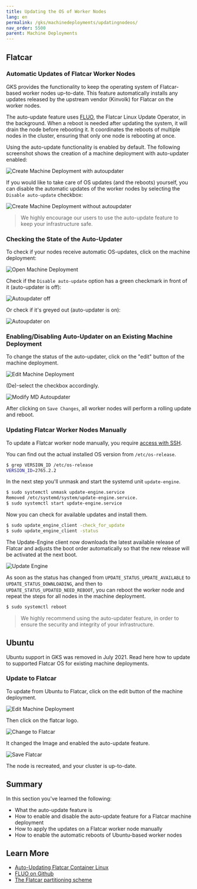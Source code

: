 ```yaml
---
title: Updating the OS of Worker Nodes
lang: en
permalink: /gks/machinedeployments/updatingnodeos/
nav_order: 5500
parent: Machine Deployments
---
```


## Flatcar

### Automatic Updates of Flatcar Worker Nodes

GKS provides the functionality to keep the operating system of Flatcar-based worker nodes up-to-date.
This feature automatically installs any updates released by the upstream vendor (Kinvolk) for Flatcar
on the worker nodes.

The auto-update feature uses [FLUO](https://github.com/kinvolk/flatcar-linux-update-operator), the Flatcar Linux Update Operator, in the background.
When a reboot is needed after updating the system, it will drain the node before rebooting it. It coordinates the reboots of multiple nodes in the cluster,
ensuring that only one node is rebooting at once.

Using the auto-update functionality is enabled by default. The following screenshot shows the creation of a machine deployment with auto-updater enabled:

![Create Machine Deployment with autoupdater](autoupdate_flatcar.png)

If you would like to take care of OS updates (and the reboots) yourself, you can disable the automatic updates of the worker nodes by selecting the `Disable auto-update` checkbox:

![Create Machine Deployment without autoupdater](autoupdate_flatcar_disable.png)

> We highly encourage our users to use the auto-update feature to keep your infrastructure safe.

### Checking the State of the Auto-Updater

To check if your nodes receive automatic OS-updates, click on the machine deployment:

![Open Machine Deployment](autoupdate_open_md.png)

Check if the `Disable auto-update` option has a green checkmark in front of it (auto-updater is off):

![Autoupdater off](autoupdate_disabled.png)

Or check if it's greyed out (auto-updater is on):

![Autoupdater on](autoupdate_enabled.png)

### Enabling/Disabling Auto-Updater on an Existing Machine Deployment

To change the status of the auto-updater, click on the "edit" button of the machine deployment.

![Edit Machine Deployment](autoupdate_edit_md.png)

(De)-select the checkbox accordingly.

![Modify MD Autoupdater](autoupdate_flatcar_modify.png)

After clicking on `Save Changes`, all worker nodes will perform a rolling update and reboot.

### Updating Flatcar Worker Nodes Manually

To update a Flatcar worker node manually, you require [access with SSH](/gks/machinedeployments/add_ssh_key/).

You can find out the actual installed OS version from `/etc/os-release`.

```bash
$ grep VERSION_ID /etc/os-release
VERSION_ID=2765.2.2
```

In the next step you'll unmask and start the systemd unit `update-engine`.

```bash
$ sudo systemctl unmask update-engine.service
Removed /etc/systemd/system/update-engine.service.
$ sudo systemctl start update-engine.service
```

Now you can check for available updates and install them.

```bash
$ sudo update_engine_client -check_for_update
$ sudo update_engine_client -status
```

The Update-Engine client now downloads the latest available release of Flatcar and adjusts
the boot order automatically so that the new release will be activated at the next boot.

![Update Engine](fc_update_engine.gif)

As soon as the status has changed from `UPDATE_STATUS_UPDATE_AVAILABLE` to `UPDATE_STATUS_DOWNLOADING`,
and then to `UPDATE_STATUS_UPDATED_NEED_REBOOT`, you can reboot the worker node and repeat the steps
for all nodes in the machine deployment.

````bash
$ sudo systemctl reboot
````

> We highly recommend using the auto-updater feature, in order to ensure the security and integrity of your infrastructure.

## Ubuntu

Ubuntu support in GKS was removed in July 2021. Read here how to update to supported Flatcar OS for existing machine deployments.

### Update to Flatcar

To update from Ubuntu to Flatcar, click on the edit button of the machine deployment.

![Edit Machine Deployment](update_to_flatcar_edit.png)

Then click on the flatcar logo.

![Change to Flatcar](update_to_flatcar.png)

It changed the Image and enabled the auto-update feature.

![Save Flatcar](update_to_flatcar_save.png)

The node is recreated, and your cluster is up-to-date.

## Summary

In this section you've learned the following:

* What the auto-update feature is
* How to enable and disable the auto-update feature for a Flatcar machine deployment
* How to apply the updates on a Flatcar worker node manually
* How to enable the automatic reboots of Ubuntu-based worker nodes

## Learn More

* [Auto-Updating Flatcar Container Linux](https://kinvolk.io/docs/lokomotive/git-main/how-to-guides/auto-update-flatcar/)
* [FLUO on Github](https://github.com/kinvolk/flatcar-linux-update-operator)
* [The Flatcar partitioning scheme](https://kinvolk.io/docs/flatcar-container-linux/latest/reference/developer-guides/sdk-disk-partitions/)
